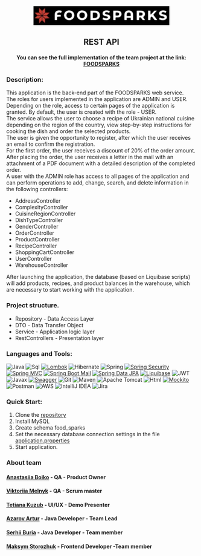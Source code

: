 
<div align="center"><img  src="src/main/resources/static/img/logo.jpg" height="50" title="Logo" alt=""/></div>
<h2 align="center">REST API</h2>
<h4 align="center">You can see the full implementation of the team project at the link: <a href="https://dev6379.dlymbcthwyxq5.amplifyapp.com/">FOODSPARKS</a></h4>


### Description: 
This application is the back-end part of the FOODSPARKS web service.<br>
The roles for users implemented in the application are ADMIN and USER.
Depending on the role, access to certain pages of the application is granted.
By default, the user is created with the role - USER.<br>
The service allows the user to choose a recipe of Ukrainian national cuisine depending on the region of the country, view step-by-step instructions for cooking the dish and order the selected products.<br>
The user is given the opportunity to register, after which the user receives an email to confirm the registration.<br> For the first order, the user receives a discount of 20% of the order amount.
After placing the order, the user receives a letter in the mail with an attachment of a PDF document with a detailed description of the completed order.<br>
A user with the ADMIN role has access to all pages of the application and can perform operations to add, change, search, and delete information in the following controllers:
* AddressController 
* ComplexityController
* CuisineRegionController
* DishTypeController
* GenderController
* OrderController
* ProductController
* RecipeController
* ShoppingCartController
* UserController
* WarehouseController 

After launching the application, the database (based on Liquibase scripts) will add products, recipes, and product balances in the warehouse, which are necessary to start working with the application.

### Project structure.
* Repository - Data Access Layer
* DTO - Data Transfer Object
* Service - Application logic layer
* RestControllers - Presentation layer

### Languages and Tools:
![Java](https://img.shields.io/badge/Java-11-%23ED8B00.svg?style=java&logo=java&logoColor=white)
![Sql](https://img.shields.io/badge/SQL-F8F8FF?style=flat&logo=mysql&logoColor=0000CD)
[![Lombok](https://img.shields.io/badge/Lombok-1.18.22-blue.svg)](https://projectlombok.org/)
![Hibernate](https://img.shields.io/badge/Hibernate-FFD700?style=flat&logo=Hibernate&logoColor=808080)
![Spring](https://img.shields.io/badge/Spring-9ACD32?style=flat&logo=Spring&logoColor=F8F8FF)
[![Spring Security](https://img.shields.io/badge/Spring%20Security-2.5.3-green.svg)](https://spring.io/projects/spring-security)
[![Spring MVC](https://img.shields.io/badge/Spring%20MVC-2.5.3-green.svg)](https://spring.io/projects/spring-framework)
[![Spring Boot Mail](https://img.shields.io/badge/Spring%20Boot%20Mail-2.5.3-green.svg)](https://spring.io/projects/spring-boot)
[![Spring Data JPA](https://img.shields.io/badge/Spring%20Data%20JPA-2.5.3-green.svg)](https://spring.io/projects/spring-data-jpa)
[![Liquibase](https://img.shields.io/badge/Liquibase-4.4.3-blue.svg)](https://www.liquibase.org/)
![JWT](https://img.shields.io/badge/JWT-black?style=badge&logo=JSON%20web%20tokens)
![Javax](https://img.shields.io/badge/Javax-FFE4B5?style=flat&logo=Javax&logoColor=F8F8FF)
[![Swagger](https://img.shields.io/badge/Swagger-2.0-green.svg)](https://swagger.io/specification/v2/)
![Git](https://img.shields.io/badge/Git-F8F8FF?style=flat&logo=Git&logoColor=FF0000)
![Maven](https://img.shields.io/badge/Maven-F8F8FF?style=flat&logo=apachemaven&logoColor=F4A460)
![Apache Tomcat](https://img.shields.io/badge/apache%20tomcat-%23F8DC75.svg?style=apache&logo=apache-tomcat&logoColor=black)
![Html](https://img.shields.io/badge/HTML-F8F8FF?style=flat&logo=html5&logoColor=black)
[![Mockito](https://img.shields.io/badge/Mockito-blue.svg)](https://site.mockito.org/)
![Postman](https://img.shields.io/badge/Postman-FF6C37?style=badge&logo=postman&logoColor=white)
![AWS](https://img.shields.io/badge/AWS-%23FF9900.svg?style=badge&logo=amazon-aws&logoColor=white)
![IntelliJ IDEA](https://img.shields.io/badge/IntelliJIDEA-000000.svg?style=badge&logo=intellij-idea&logoColor=white)
![Jira](https://img.shields.io/badge/jira-%230A0FFF.svg?style=badge&logo=jira&logoColor=white)

### Quick Start:
1. Clone the [repository](https://github.com/sergeiburya/food-sparks)
2. Install MySQL
3. Create schema food_sparks
4. Set the necessary database connection settings in the file [application.properties](src/main/resources/application.properties)   
5. Start application.

### About team
#### [Anastasiia Boiko](https://github.com/aanaanaasaa) - QA - Product Owner
#### [Viktoriia Melnyk](https://github.com/Viktoriia-Melnyk) - QA - Scrum master
#### [Tetiana Kuzub]() - UI/UX - Demo Presenter
#### [Azarov Artur](https://github.com/azarovartur) - Java Developer - Team Lead
#### [Serhii Buria](https://github.com/sergeiburya) - Java Developer - Team member
#### [Maksym Storozhuk](https://github.com/Fispil) - Frontend Developer -Team member
